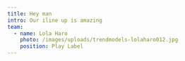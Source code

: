 ```yaml
---
title: Hey man
intro: Our iline up is amazing
team:
  - name: Lola Haro
    photo: /images/uploads/trendmodels-lolaharo012.jpg
    position: Play Label
---
```


